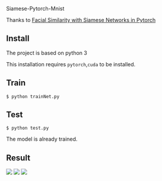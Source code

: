 Siamese-Pytorch-Mnist

Thanks to [Facial Similarity with Siamese Networks in Pytorch](https://github.com/harveyslash/Facial-Similarity-with-Siamese-Networks-in-Pytorch#facial-similarity-with-siamese-networks-in-pytorch)
## Install
The project is based on python 3

This installation requires `pytorch`,`cuda` to be installed. 

## Train
```
$ python trainNet.py
```

## Test
```
$ python test.py
```
The model is already trained.

## Result
![](https://s1.ax1x.com/2020/03/21/8WAWb4.png)
![](https://s1.ax1x.com/2020/03/21/8WVwhn.png)
![](https://s1.ax1x.com/2020/03/21/8WVv9I.png)
